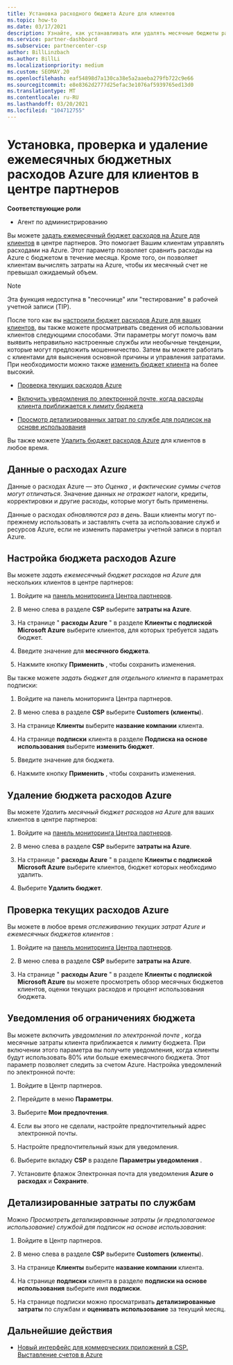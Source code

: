 ```yaml
---
title: Установка расходного бюджета Azure для клиентов
ms.topic: how-to
ms.date: 03/17/2021
description: Узнайте, как устанавливать или удалять месячные бюджеты расходов на Azure для клиентов, а также просматривать данные о расходах Azure и задавать уведомления, связанные с бюджетом.
ms.service: partner-dashboard
ms.subservice: partnercenter-csp
author: BillLinzbach
ms.author: BillLi
ms.localizationpriority: medium
ms.custom: SEOMAY.20
ms.openlocfilehash: eaf54898d7a130ca38e5a2aaeba279fb722c9e66
ms.sourcegitcommit: e8e8362d2777d25efac3e1076af5939765ed13d0
ms.translationtype: MT
ms.contentlocale: ru-RU
ms.lasthandoff: 03/20/2021
ms.locfileid: "104712755"
---
```

# <a name="set-check-or-remove-monthly-azure-spending-budgets-for-customers-in-partner-center"></a>Установка, проверка и удаление ежемесячных бюджетных расходов Azure для клиентов в центре партнеров

**Соответствующие роли**

- Агент по администрированию

Вы можете [задать ежемесячный бюджет расходов на Azure для клиентов](#set-azure-spending-budget) в центре партнеров. Это помогает Вашим клиентам управлять расходами на Azure. Этот параметр позволяет сравнить расходы на Azure с бюджетом в течение месяца. Кроме того, он позволяет клиентам вычислять затраты на Azure, чтобы их месячный счет не превышал ожидаемый объем.

> [!NOTE]  
> Эта функция недоступна в "песочнице" или "тестирование" в рабочей учетной записи (TIP).

После того как вы [настроили бюджет расходов Azure для ваших клиентов](#set-azure-spending-budget), вы также можете просматривать сведения об использовании клиентов следующими способами. Эти параметры могут помочь вам выявить неправильно настроенные службы или необычные тенденции, которые могут предложить мошенничество. Затем вы можете работать с клиентами для выяснения основной причины и управления затратами. При необходимости можно также [изменить бюджет клиента](#set-azure-spending-budget) на более высокий.

- [Проверка текущих расходов Azure](#check-current-azure-spending)

- [Включить уведомления по электронной почте, когда расходы клиента приближается к лимиту бюджета](#notifications-for-budget-limits)

- [Просмотр детализированных затрат по службе для подписок на основе использования](#itemized-costs-by-service)

Вы также можете [Удалить бюджет расходов Azure](#remove-azure-spending-budget) для клиентов в любое время.

## <a name="azure-spending-data"></a>Данные о расходах Azure

Данные о расходах Azure — это *Оценка* , и *фактические суммы счетов могут отличаться*. Значение данных *не отражает* налоги, кредиты, корректировки и другие расходы, которые могут быть применены.

Данные о расходах *обновляются раз в день*. Ваши клиенты могут по-прежнему использовать и заставлять счета за использование служб и ресурсов Azure, если не изменить параметры учетной записи в портал Azure.

## <a name="set-azure-spending-budget"></a>Настройка бюджета расходов Azure

Вы можете *задать ежемесячный бюджет расходов на Azure* для нескольких клиентов в центре партнеров:

1. Войдите на [панель мониторинга Центра партнеров](https://partner.microsoft.com/dashboard/).

2. В меню слева в разделе **CSP** выберите **затраты на Azure**.

3. На странице " **расходы Azure** " в разделе **Клиенты с подпиской Microsoft Azure** выберите клиентов, для которых требуется задать бюджет.

4. Введите значение для **месячного бюджета**.

5. Нажмите кнопку **Применить** , чтобы сохранить изменения.

Вы также можете *задать бюджет для отдельного клиента* в параметрах подписки:

1. Войдите на панель мониторинга Центра партнеров.

2. В меню слева в разделе **CSP** выберите **Customers (клиенты**).

3. На странице **Клиенты** выберите **название компании** клиента.

4. На странице **подписки** клиента в разделе **Подписка на основе использования** выберите **изменить бюджет**.

5. Введите значение для бюджета.

6. Нажмите кнопку **Применить** , чтобы сохранить изменения.

## <a name="remove-azure-spending-budget"></a>Удаление бюджета расходов Azure

Вы можете *Удалить месячный бюджет расходов на Azure* для ваших клиентов в центре партнеров:

1. Войдите на [панель мониторинга Центра партнеров](https://partner.microsoft.com/dashboard/).

2. В меню слева в разделе **CSP** выберите **затраты на Azure**.

3. На странице " **расходы Azure** " в разделе **Клиенты с подпиской Microsoft Azure** выберите клиентов, бюджет которых необходимо удалить.

4. Выберите **Удалить бюджет**.

## <a name="check-current-azure-spending"></a>Проверка текущих расходов Azure

Вы можете в любое время *отслеживанию текущих затрат Azure и ежемесячных бюджетов клиентов* :

1. Войдите на [панель мониторинга Центра партнеров](https://partner.microsoft.com/dashboard/).

2. В меню слева в разделе **CSP** выберите **затраты на Azure**.

3. На странице " **расходы Azure** " в разделе **Клиенты с подпиской Microsoft Azure** вы можете просмотреть обзор месячных бюджетов клиентов, оценки текущих расходов и процент использования бюджета.

## <a name="notifications-for-budget-limits"></a>Уведомления об ограничениях бюджета

Вы можете *включить уведомления по электронной почте* , когда месячные затраты клиента приближается к лимиту бюджета. При включении этого параметра вы получите уведомления, когда клиенты будут использовать 80% или больше ежемесячного бюджета. Этот параметр позволяет следить за счетом Azure. Настройка уведомлений по электронной почте:

1. Войдите в Центр партнеров.

2. Перейдите в меню **Параметры**.

3. Выберите **Мои предпочтения**.

4. Если вы этого не сделали, настройте предпочтительный адрес электронной почты.

5. Настройте предпочтительный язык для уведомления.

6. Выберите вкладку **CSP** в разделе **Параметры уведомления** .

7. Установите флажок Электронная почта для уведомления **Azure о расходах** и **Сохраните**.


## <a name="itemized-costs-by-service"></a>Детализированные затраты по службам

Можно *Просмотреть детализированные затраты (и предполагаемое использование) службой для подписок на основе использования*:

1. Войдите в Центр партнеров.

2. В меню слева в разделе **CSP** выберите **Customers (клиенты**).

3. На странице **Клиенты** выберите **название компании** клиента.

4. На странице **подписки** клиента в разделе **подписки на основе использования** выберите имя **подписки**.

5. На странице подписки можно просматривать **детализированные затраты** по службам и **оценивать использование** за текущий месяц.


## <a name="next-steps"></a>Дальнейшие действия

- [Новый интерфейс для коммерческих приложений в CSP. Выставление счетов в Azure](azure-plan-billing.md)
